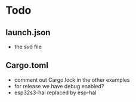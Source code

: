 # Todo

## launch.json

  * the svd file

## Cargo.toml

  * comment out Cargo.lock in the other examples
  * for release we have debug enabled?
  * esp32s3-hal replaced by esp-hal
